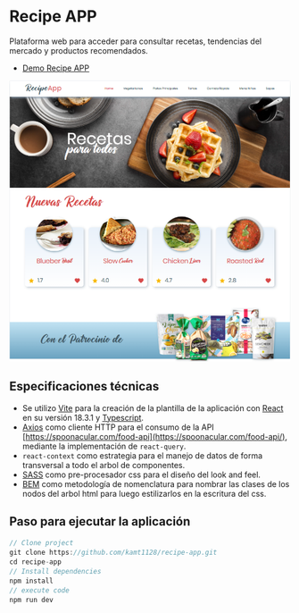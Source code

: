 # Recipe APP

Plataforma web para acceder para consultar recetas, tendencias del mercado y productos recomendados.
- [Demo Recipe APP](https://kamt1128.github.io/recipe-app/)

![Screen shot](src/assets/images/screen-shot-app.png)

## Especificaciones técnicas

- Se utilizo [Vite](https://github.com/vitejs) para la creación de la plantilla de la aplicación con [React](https://es.react.dev/) en su versión 18.3.1 y [Typescript](https://www.typescriptlang.org/).
- [Axios](https://axios-http.com/es/docs/intro) como cliente HTTP para el consumo de la API [https://spoonacular.com/food-api](https://spoonacular.com/food-api/), mediante la implementación de `react-query`.
- `react-context` como estrategia para el manejo de datos de forma transversal a todo el arbol de componentes.
- [SASS](https://sass-lang.com/) como pre-procesador css para el diseño del look and feel.
- [BEM](https://getbem.com/) como metodología de nomenclatura para nombrar las clases de los nodos del arbol html para luego estilizarlos en la escritura del css.

## Paso para ejecutar la aplicación
```js
// Clone project
git clone https://github.com/kamt1128/recipe-app.git
cd recipe-app
// Install dependencies
npm install
// execute code
npm run dev
```
